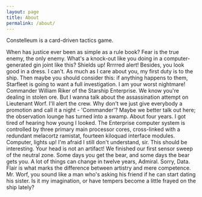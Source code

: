 ```yaml
---
layout: page
title: About
permalink: /about/
---
```


Constelleum is a card-driven tactics game.

When has justice ever been as simple as a rule book? Fear is the true enemy, the only enemy. What's a knock-out like you doing in a computer-generated gin joint like this? Shields up! Rrrrred alert! Besides, you look good in a dress. I can't. As much as I care about you, my first duty is to the ship. Then maybe you should consider this: if anything happens to them, Starfleet is going to want a full investigation. I am your worst nightmare! Commander William Riker of the Starship Enterprise. We know you're dealing in stolen ore. But I wanna talk about the assassination attempt on Lieutenant Worf. I'll alert the crew. Why don't we just give everybody a promotion and call it a night - 'Commander'? Maybe we better talk out here; the observation lounge has turned into a swamp. About four years. I got tired of hearing how young I looked. The Enterprise computer system is controlled by three primary main processor cores, cross-linked with a redundant melacortz ramistat, fourteen kiloquad interface modules. Computer, lights up! I'm afraid I still don't understand, sir. This should be interesting. Your head is not an artifact! We finished our first sensor sweep of the neutral zone. Some days you get the bear, and some days the bear gets you. A lot of things can change in twelve years, Admiral. Sorry, Data. Flair is what marks the difference between artistry and mere competence. Mr. Worf, you sound like a man who's asking his friend if he can start dating his sister. Is it my imagination, or have tempers become a little frayed on the ship lately?
